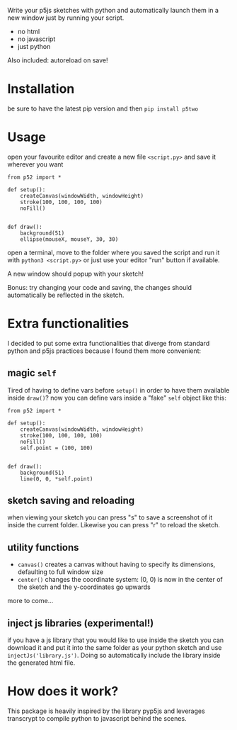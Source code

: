 Write your p5js sketches with python and automatically launch them in a new window just by running your script.
* no html
* no javascript
* just python

Also included: autoreload on save!

# Installation
be sure to have the latest pip version and then `pip install p5two`


# Usage

open your favourite editor and create a new file `<script.py>` and save it wherever you want

```
from p52 import *

def setup():
    createCanvas(windowWidth, windowHeight)
    stroke(100, 100, 100, 100)
    noFill()


def draw():
    background(51)
    ellipse(mouseX, mouseY, 30, 30)
```

open a terminal, move to the folder where you saved the script and run it with `python3 <script.py>` or just use your editor "run" button if available.

A new window should popup with your sketch!

Bonus: try changing your code and saving, the changes should automatically be reflected in the sketch.


# Extra functionalities
I decided to put some extra functionalities that diverge from standard python and p5js practices because I found them more convenient:
## magic `self`
Tired of having to define vars before `setup()` in order to have them available inside `draw()`? now you can define vars inside a "fake" `self` object like this:
```
from p52 import *

def setup():
    createCanvas(windowWidth, windowHeight)
    stroke(100, 100, 100, 100)
    noFill()
    self.point = (100, 100)


def draw():
    background(51)
    line(0, 0, *self.point)
```

## sketch saving and reloading
when viewing your sketch you can press "s" to save a screenshot of it inside the current folder. Likewise you can press "r" to reload the sketch.

## utility functions
- `canvas()`
creates a canvas without having to specify its dimensions, defaulting to full window size
- `center()`
changes the coordinate system: (0, 0) is now in the center of the sketch and the y-coordinates go upwards

more to come...

## inject js libraries (experimental!)
if you have a js library that you would like to use inside the sketch you can download it and put it into the same folder as your python sketch and use `injectJs('library.js')`. Doing so automatically include the library inside the generated html file.




# How does it work?
This package is heavily inspired by the library pyp5js and leverages transcrypt to compile python to javascript behind the scenes.